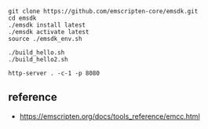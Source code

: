 ```
git clone https://github.com/emscripten-core/emsdk.git
cd emsdk
./emsdk install latest
./emsdk activate latest
source ./emsdk_env.sh
```


```
./build_hello.sh
./build_hello2.sh

http-server . -c-1 -p 8080
```


## reference

- https://emscripten.org/docs/tools_reference/emcc.html